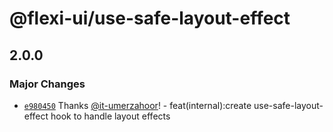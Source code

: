 # @flexi-ui/use-safe-layout-effect

## 2.0.0

### Major Changes

- [`e980450`](https://github.com/flexi-ui/flexi-ui/commit/e980450115dfc92abfd7d02c0b80515421ef60c0) Thanks [@it-umerzahoor](https://github.com/it-umerzahoor)! - feat(internal):create use-safe-layout-effect hook to handle layout effects

